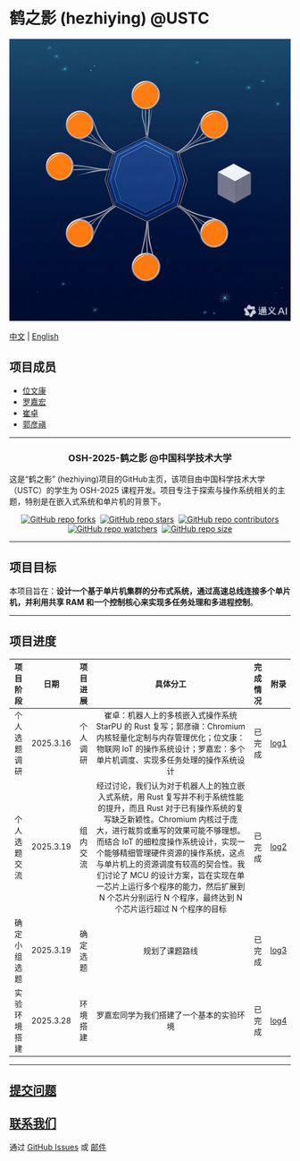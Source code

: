 # 鹤之影 (hezhiying) @USTC

![logo](/src/pict/logo_test.png)

[中文](README_cn.md) | [English](README.md)

## 项目成员

- [位文康](https://github.com/jianyingzhihe)
- [罗嘉宏](https://github.com/ustcljh)
- [崔卓](https://github.com/crosaa)
- [郭彦禛](https://github.com/EricGuoYanzhen)

---

<h3 align="center">OSH-2025-鹤之影 @中国科学技术大学</h3>

这是“鹤之影” (hezhiying)项目的GitHub主页，该项目由中国科学技术大学（USTC）的学生为 OSH-2025 课程开发。项目专注于探索与操作系统相关的主题，特别是在嵌入式系统和单片机的背景下。

<div align="center" markdown="1">

[![GitHub repo forks](https://img.shields.io/github/forks/OSH-2025/hezhiying?style=flat&logo=github&logoColor=whitesmoke&label=Forks)](https://github.com/OSH-2025/hezhiying/network)&#160;
[![GitHub repo stars](https://img.shields.io/github/stars/OSH-2025/hezhiying?style=flat&logo=github&logoColor=whitesmoke&label=Stars)](https://github.com/OSH-2025/hezhiying/stargazers)&#160;
[![GitHub repo contributors](https://img.shields.io/github/contributors-anon/OSH-2025/hezhiying?style=flat&logo=github&logoColor=whitesmoke&label=Contributors)](https://github.com/OSH-2025/hezhiying/graphs/contributors)
[![GitHub repo watchers](https://img.shields.io/github/watchers/OSH-2025/hezhiying?style=flat&logo=github&logoColor=whitesmoke&label=Watchers)](https://github.com/OSH-2025/hezhiying/watchers)&#160;
[![GitHub repo size](https://img.shields.io/github/repo-size/OSH-2025/hezhiying?style=flat&logo=github&logoColor=whitesmoke&label=Repo%20Size)](https://github.com/OSH-2025/hezhiying/archive/refs/heads/main.zip)

</div>

---

## 项目目标

本项目旨在：**设计一个基于单片机集群的分布式系统，通过高速总线连接多个单片机，并利用共享 RAM 和一个控制核心来实现多任务处理和多进程控制**。

---

## 项目进度

| 项目阶段 | 日期 | 项目进展 | 具体分工 | 完成情况 | 附录 |
| :-----: | :---: | :-----: | :-----: | :------: | --- |
| 个人选题调研 | 2025.3.16 | 个人调研 | 崔卓：机器人上的多核嵌入式操作系统 StarPU 的 Rust 复写；郭彦禛：Chromium 内核轻量化定制与内存管理优化；位文康：物联网 IoT 的操作系统设计；罗嘉宏：多个单片机调度、实现多任务处理的操作系统设计 | 已完成 | [log1](/logs/March19-meeting_cn.md) |
| 个人选题交流 | 2025.3.19 | 组内交流 | 经过讨论，我们认为对于机器人上的独立嵌入式系统，用 Rust 复写并不利于系统性能的提升，而且 Rust 对于已有操作系统的复写缺乏新颖性。Chromium 内核过于庞大，进行裁剪或重写的效果可能不够理想。而结合 IoT 的细粒度操作系统设计，实现一个能够精细管理硬件资源的操作系统，这点与单片机上的资源调度有较高的契合性。我们讨论了 MCU 的设计方案，旨在实现在单一芯片上运行多个程序的能力，然后扩展到 N 个芯片分别运行 N 个程序，最终达到 N 个芯片运行超过 N 个程序的目标 | 已完成 | [log2](/logs/March19-meeting_cn.md) |
| 确定小组选题 | 2025.3.19 | 确定选题 | 规划了课题路线 | 已完成 | [log3](/logs/March28-meeting_cn.md) |
| 实验环境搭建 | 2025.3.28 | 环境搭建 | 罗嘉宏同学为我们搭建了一个基本的实验环境 | 已完成 | [log4](/logs/March28-meeting_cn.md) |

---

## [提交问题](https://github.com/OSH-2025/hezhiying/issues/new)

## [联系我们](#项目成员)

通过 [GitHub Issues](https://github.com/OSH-2025/hezhiying/issues/new) 或 [邮件](#项目成员)
